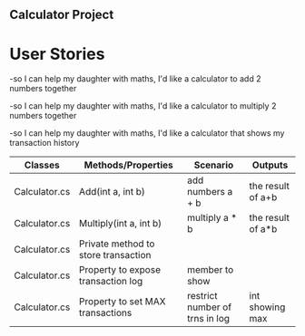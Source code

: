 ## Calculator Project

# User Stories

-so I can help my daughter with maths, I'd like a calculator to add 2 numbers together  

-so I can help my daughter with maths, I'd like a calculator to multiply 2 numbers together  

-so I can help my daughter with maths, I'd like a calculator that shows my transaction history  



| Classes         | Methods/Properties                                 | Scenario                        | Outputs          |
|-----------------|----------------------------------------------------|---------------------------------|------------------
|Calculator.cs    |Add(int a, int b)                                   |add numbers a + b                |the result of a+b
|Calculator.cs    |Multiply(int a, int b)                              |multiply a * b                   |the result of a*b
|Calculator.cs    |Private method to store transaction
|Calculator.cs    |Property to expose transaction log                  |member to show   
|Calculator.cs    |Property to set MAX transactions                    |restrict number of trns in log   |int showing max 
